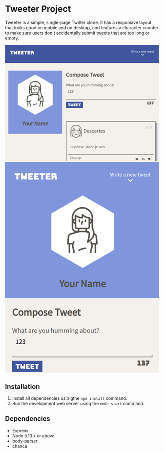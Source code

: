 # Tweeter Project

Tweeter is a simple, single-page Twitter clone. It has a responsive layout that looks good on mobile and on desktop, and features a character counter to make sure users don't accidentally submit tweets that are too long or empty.

!["Desktop View"](https://github.com/daryl-sen/tweeter/blob/master/documents/desktop.png)
!["Mobile View"](https://github.com/daryl-sen/tweeter/blob/master/documents/mobile.png)

## Installation

1. Install all dependencies usin gthe `npm install` command.
2. Run the development web server using the `node start` command.

## Dependencies

- Express
- Node 5.10.x or above
- body-parser
- chance

